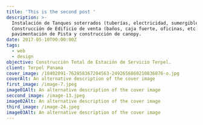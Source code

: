 ```yaml
---
title: 'This is the second post '
description: >-
  Instalación de Tanques soterrados (tuberías, electricidad, sumergibles, etc.),
  Construcción de Edificio de venta (baños, caja fuerte, oficinas, etc.)
  pavimentación de Pista y construcción de canopy.
date: 2017-05-10T00:00:00Z
tags:
  - web
  - design
objective: Construcción Total de Estación de Servicio Terpel.
client: Terpel Panama
cover_image: /18402091-762858367204563-2492656860210836876-o.jpg
coverAlt: An alternative description of the cover image
first_image: /image-7.jpeg
image01Alt: An alternative description of the cover image
seccond_image: /image-13.jpeg
image02Alt: An alternative description of the cover image
third_image: /image-24.jpeg
image03Alt: An alternative description of the cover image
---
```

